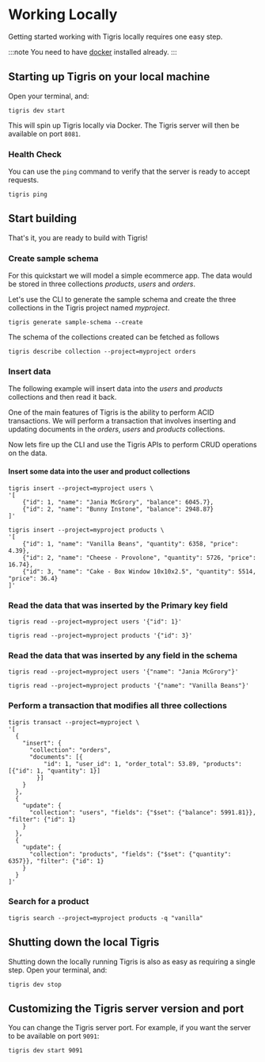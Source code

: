 # Working Locally

Getting started working with Tigris locally requires one easy step.

:::note
You need to have [docker](https://docs.docker.com/get-docker/)
installed already.
:::

## Starting up Tigris on your local machine

Open your terminal, and:

```shell
tigris dev start
```

This will spin up Tigris locally via Docker. The Tigris
server will then be available on port `8081`.

### Health Check

You can use the `ping` command to verify that the server is ready to
accept requests.

```shell
tigris ping
```

## Start building

That's it, you are ready to build with Tigris!

### Create sample schema

For this quickstart we will model a simple ecommerce app. The data would be
stored in three collections _products_, _users_ and _orders_.

Let's use the CLI to generate the sample schema and create the three
collections in the Tigris project named _myproject_.

```shell
tigris generate sample-schema --create
```

The schema of the collections created can be fetched as follows

```shell
tigris describe collection --project=myproject orders
```

### Insert data

The following example will insert data into the _users_ and _products_
collections and then read it back.

One of the main features of Tigris is the ability to perform ACID
transactions. We will perform a transaction that involves inserting and
updating documents in the _orders_, _users_ and _products_ collections.

Now lets fire up the CLI and use the Tigris APIs to perform CRUD operations on
the data.

#### Insert some data into the user and product collections

```shell
tigris insert --project=myproject users \
'[
    {"id": 1, "name": "Jania McGrory", "balance": 6045.7},
    {"id": 2, "name": "Bunny Instone", "balance": 2948.87}
]'
```

```shell
tigris insert --project=myproject products \
'[
    {"id": 1, "name": "Vanilla Beans", "quantity": 6358, "price": 4.39},
    {"id": 2, "name": "Cheese - Provolone", "quantity": 5726, "price": 16.74},
    {"id": 3, "name": "Cake - Box Window 10x10x2.5", "quantity": 5514, "price": 36.4}
]'
```

### Read the data that was inserted by the Primary key field

```shell
tigris read --project=myproject users '{"id": 1}'
```

```shell
tigris read --project=myproject products '{"id": 3}'
```

### Read the data that was inserted by any field in the schema

```shell
tigris read --project=myproject users '{"name": "Jania McGrory"}'
```

```shell
tigris read --project=myproject products '{"name": "Vanilla Beans"}'
```

### Perform a transaction that modifies all three collections

```shell
tigris transact --project=myproject \
'[
  {
    "insert": {
      "collection": "orders",
      "documents": [{
          "id": 1, "user_id": 1, "order_total": 53.89, "products": [{"id": 1, "quantity": 1}]
        }]
    }
  },
  {
    "update": {
      "collection": "users", "fields": {"$set": {"balance": 5991.81}}, "filter": {"id": 1}
    }
  },
  {
    "update": {
      "collection": "products", "fields": {"$set": {"quantity": 6357}}, "filter": {"id": 1}
    }
  }
]'
```

### Search for a product

```shell
tigris search --project=myproject products -q "vanilla"
```

## Shutting down the local Tigris

Shutting down the locally running Tigris is also as easy as requiring a
single step. Open your terminal, and:

```shell
tigris dev stop
```

## Customizing the Tigris server version and port

You can change the Tigris server port. For example, if you want
the server to be available on port `9091`:

```shell
tigris dev start 9091
```
